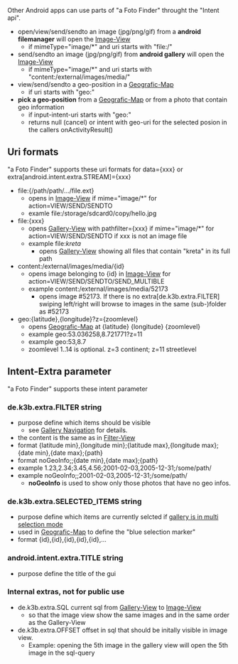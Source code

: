 Other Android apps can use parts of "a Foto Finder" throught the "Intent api".

* open/view/send/sendto an image (jpg/png/gif) from a **android filemanager** will open the [Image-View](https://github.com/k3b/AndroFotoFinder/wiki/Image-View)
  * if mimeType="image/*" and uri starts with "file:/"
* send/sendto an image (jpg/png/gif) from **android gallery** will open the [Image-View](https://github.com/k3b/AndroFotoFinder/wiki/Image-View)
  * if mimeType="image/*" and uri starts with "content:/external/images/media/"
* view/send/sendto a geo-position in a [Geografic-Map](https://github.com/k3b/AndroFotoFinder/wiki/geographic-map)
  * if uri starts with "geo:"
* **pick a geo-position** from a [Geografic-Map](https://github.com/k3b/AndroFotoFinder/wiki/geographic-map) or from a photo that contain geo information
  * if input-intent-uri starts with "geo:"
  * returns null (cancel) or intent with geo-uri for the selected posion in the callers onActivityResult()

## <a name='uri'>Uri formats</a>
  
"a Foto Finder" supports these uri formats for data={xxx} or extra[android.intent.extra.STREAM]={xxx}

* file:{/path/path/.../file.ext}
  * opens in [Image-View](https://github.com/k3b/AndroFotoFinder/wiki/Image-View) if mime="image/*" for action=VIEW/SEND/SENDTO
  * examle file:/storage/sdcard0/copy/hello.jpg
* file:{xxx}
  * opens [Gallery-View](https://github.com/k3b/AndroFotoFinder/wiki/Gallery-View) with pathfilter={xxx} if mime="image/*" for action=VIEW/SEND/SENDTO if xxx is not an image file
  * example file:*kreta*
	* opens [Gallery-View](https://github.com/k3b/AndroFotoFinder/wiki/Gallery-View) showing all files that contain "kreta" in its full path
* content:/external/images/media/{id}
  * opens image belonging to {id} in [Image-View](https://github.com/k3b/AndroFotoFinder/wiki/Image-View) for action=VIEW/SEND/SENDTO/SEND_MULTIBLE
  * example content:/external/images/media/52173
	* opens image #52173. If there is no extra[de.k3b.extra.FILTER] swiping left/right will browse to images in the same (sub-)folder as #52173
* <a name='uri-geo'>geo:{latitude},{longitude}?z={zoomlevel}</a>
  * opens [Geografic-Map](https://github.com/k3b/AndroFotoFinder/wiki/geographic-map) at {latitude} {longitude} {zoomlevel}
  * example geo:53.036258,8.721771?z=11
  * example geo:53,8.7
  * zoomlevel 1..14 is optional. z=3 continent; z=11 streetlevel
  
## <a name='extra'>Intent-Extra parameter</a> 
 
"a Foto Finder" supports these intent parameter

### <a name='filter'>de.k3b.extra.FILTER string</a>

* purpose define which items should be visible
	* see [Gallery Navigation](Gallery-View#Navigation) for details.
* the content is the same as in [Filter-View](https://github.com/k3b/AndroFotoFinder/wiki/Filter-View)
* format {latitude min},{longitude min};{latitude max},{longitude max};{date min},{date max};{path} 
* format noGeoInfo;;{date min},{date max};{path} 
* example 1.23,2.34;3.45,4.56;2001-02-03,2005-12-31;/some/path/
* example noGeoInfo;;2001-02-03,2005-12-31;/some/path/
	* **noGeoInfo** is used to show only those photos that have no geo infos.

### <a name='SelectedItems'>de.k3b.extra.SELECTED_ITEMS string</a>

* purpose define which items are currently selcted if [gallery is in multi selection mode](Gallery-View#Multiselection)
* used in [Geografic-Map](https://github.com/k3b/AndroFotoFinder/wiki/geographic-map) to define the "blue selection marker"
* format {id},{id},{id},{id},{id},...

### <a name='EXTRA_TITLE'>android.intent.extra.TITLE string</a>

* purpose define the title of the gui

### Internal extras, not for public use

* de.k3b.extra.SQL current sql from [Gallery-View](Gallery-View) to [Image-View](https://github.com/k3b/AndroFotoFinder/wiki/Image-View)
	* so that the image view show the same images and in the same order as the Gallery-View
* de.k3b.extra.OFFSET offset in sql that should be initally visible in image view.
	* Example: opening the 5th image in the gallery view will open the 5th image in the sql-query